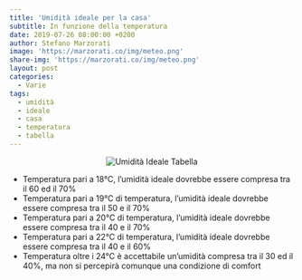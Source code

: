 ```yaml
---
title: 'Umidità ideale per la casa'
subtitle: In funzione della temperatura
date: 2019-07-26 08:00:00 +0200
author: Stefano Marzorati
image: 'https://marzorati.co/img/meteo.png'
share-img: 'https://marzorati.co/img/meteo.png'
layout: post
categories:
  - Varie
tags:
  - umidità
  - ideale
  - casa
  - temperatura
  - tabella
---
```

<center><img src="https://marzorati.co/img/umidita_ideale.jpg" alt="Umidità Ideale Tabella"></center>

* Temperatura pari a 18°C, l’umidità ideale dovrebbe essere compresa tra il 60 ed il 70%   
* Temperatura pari a 19°C di temperatura, l’umidità ideale dovrebbe essere compresa tra il 50 e il 70%   
* Temperatura pari a 20°C di temperatura, l’umidità ideale dovrebbe essere compresa tra il 40 e il 70%   
* Temperatura pari a 22°C di temperatura, l’umidità ideale dovrebbe essere compresa tra il 40 e il 60%   
* Temperatura oltre i 24°C è accettabile un’umidità compresa tra il 30 ed il 40%, ma non si percepirà comunque una condizione di comfort   
